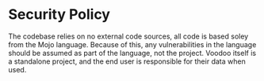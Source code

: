# Security Policy

The codebase relies on no external code sources, all code is based soley from the Mojo language. Because of this, any vulnerabilities in the language should be assumed as part of the language, not the project. Voodoo itself is a standalone project, and the end user is responsible for their data when used.
